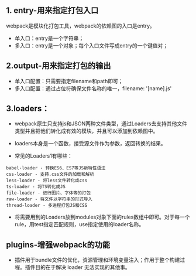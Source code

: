 ## 1. entry-用来指定打包入口
webpack是模块化打包工具，webpack的依赖图的入口是entry。

* 单入口：entry是一个字符串；
* 多入口：entry是一个对象；每个入口文件写成entry的一个键值对；

## 2.output-用来指定打包的输出
* 单入口配置：只需要指定filename和path即可；
* 多入口配置：通过占位符确保文件名称的唯一，filename: '[name].js'

## 3.loaders：
* webpack原生只支持js和JSON两种文件类型，通过Loaders去支持其他文件类型并且把他们转化成有效的模块，并且可以添加到依赖图中。
* loaders本身是一个函数，接受源文件作为参数，返回转换的结果。

* 常见的Loaders1有哪些：
```
babel-loader - 转换ES6、ES7等JS新特性语法
css-loader - 支持.css文件的加载和解析
less-loader - 将less文件转化成css
ts-loader - 将TS转化成JS
file-loader - 进行图片、字体等的打包
raw-loader - 将文件以字符串的形式导入
thread-loader - 多进程打包JS和CSS
```
* 将需要用到的Loaders放到modules对象下面的rules数组中即可。对于每一个rule，用test指定匹配规则，use指定使用的loader名称。

## plugins-增强webpack的功能
* 插件用于bundle文件的优化，资源管理和环境变量注入；作用于整个构建过程。插件目的在于解决 loader 无法实现的其他事。



